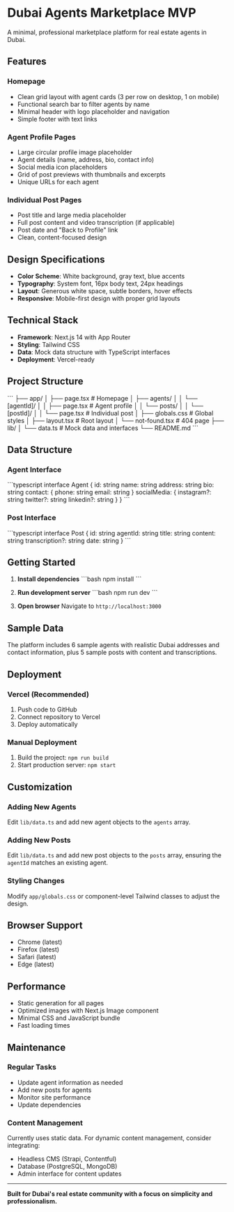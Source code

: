# Dubai Agents Marketplace MVP

A minimal, professional marketplace platform for real estate agents in Dubai.

## Features

### Homepage
- Clean grid layout with agent cards (3 per row on desktop, 1 on mobile)
- Functional search bar to filter agents by name
- Minimal header with logo placeholder and navigation
- Simple footer with text links

### Agent Profile Pages
- Large circular profile image placeholder
- Agent details (name, address, bio, contact info)
- Social media icon placeholders
- Grid of post previews with thumbnails and excerpts
- Unique URLs for each agent

### Individual Post Pages
- Post title and large media placeholder
- Full post content and video transcription (if applicable)
- Post date and "Back to Profile" link
- Clean, content-focused design

## Design Specifications

- **Color Scheme**: White background, gray text, blue accents
- **Typography**: System font, 16px body text, 24px headings
- **Layout**: Generous white space, subtle borders, hover effects
- **Responsive**: Mobile-first design with proper grid layouts

## Technical Stack

- **Framework**: Next.js 14 with App Router
- **Styling**: Tailwind CSS
- **Data**: Mock data structure with TypeScript interfaces
- **Deployment**: Vercel-ready

## Project Structure

\`\`\`
├── app/
│   ├── page.tsx                    # Homepage
│   ├── agents/
│   │   └── [agentId]/
│   │       ├── page.tsx            # Agent profile
│   │       └── posts/
│   │           └── [postId]/
│   │               └── page.tsx    # Individual post
│   ├── globals.css                 # Global styles
│   ├── layout.tsx                  # Root layout
│   └── not-found.tsx              # 404 page
├── lib/
│   └── data.ts                     # Mock data and interfaces
└── README.md
\`\`\`

## Data Structure

### Agent Interface
\`\`\`typescript
interface Agent {
  id: string
  name: string
  address: string
  bio: string
  contact: {
    phone: string
    email: string
  }
  socialMedia: {
    instagram?: string
    twitter?: string
    linkedin?: string
  }
}
\`\`\`

### Post Interface
\`\`\`typescript
interface Post {
  id: string
  agentId: string
  title: string
  content: string
  transcription?: string
  date: string
}
\`\`\`

## Getting Started

1. **Install dependencies**
   \`\`\`bash
   npm install
   \`\`\`

2. **Run development server**
   \`\`\`bash
   npm run dev
   \`\`\`

3. **Open browser**
   Navigate to `http://localhost:3000`

## Sample Data

The platform includes 6 sample agents with realistic Dubai addresses and contact information, plus 5 sample posts with content and transcriptions.

## Deployment

### Vercel (Recommended)
1. Push code to GitHub
2. Connect repository to Vercel
3. Deploy automatically

### Manual Deployment
1. Build the project: `npm run build`
2. Start production server: `npm start`

## Customization

### Adding New Agents
Edit `lib/data.ts` and add new agent objects to the `agents` array.

### Adding New Posts
Edit `lib/data.ts` and add new post objects to the `posts` array, ensuring the `agentId` matches an existing agent.

### Styling Changes
Modify `app/globals.css` or component-level Tailwind classes to adjust the design.

## Browser Support

- Chrome (latest)
- Firefox (latest)
- Safari (latest)
- Edge (latest)

## Performance

- Static generation for all pages
- Optimized images with Next.js Image component
- Minimal CSS and JavaScript bundle
- Fast loading times

## Maintenance

### Regular Tasks
- Update agent information as needed
- Add new posts for agents
- Monitor site performance
- Update dependencies

### Content Management
Currently uses static data. For dynamic content management, consider integrating:
- Headless CMS (Strapi, Contentful)
- Database (PostgreSQL, MongoDB)
- Admin interface for content updates

---

**Built for Dubai's real estate community with a focus on simplicity and professionalism.**
